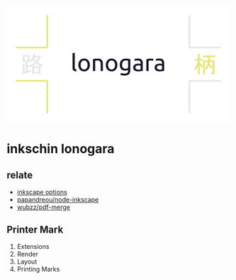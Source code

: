 ![](./src/single/rogo/opengraph.white.svg)
# inkschin lonogara

## relate
- [inkscape options](https://inkscape.org/en/doc/inkscape-man.html)
- [papandreou/node-inkscape](https://github.com/papandreou/node-inkscape)
- [wubzz/pdf-merge](https://github.com/wubzz/pdf-merge)

## Printer Mark
1. Extensions
2. Render
3. Layout
4. Printing Marks

